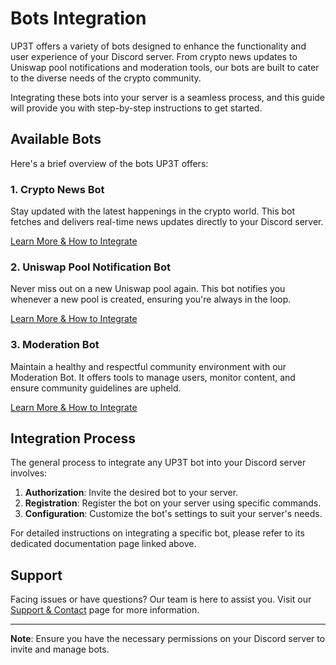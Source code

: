 # Bots Integration

UP3T offers a variety of bots designed to enhance the functionality and user experience of your Discord server. From crypto news updates to Uniswap pool notifications and moderation tools, our bots are built to cater to the diverse needs of the crypto community.

Integrating these bots into your server is a seamless process, and this guide will provide you with step-by-step instructions to get started.

## Available Bots

Here's a brief overview of the bots UP3T offers:

### 1. Crypto News Bot

Stay updated with the latest happenings in the crypto world. This bot fetches and delivers real-time news updates directly to your Discord server.

[Learn More & How to Integrate](./crypto-news-bot.md)

### 2. Uniswap Pool Notification Bot

Never miss out on a new Uniswap pool again. This bot notifies you whenever a new pool is created, ensuring you're always in the loop.

[Learn More & How to Integrate](./uniswap-pool-notification-bot.md)

### 3. Moderation Bot

Maintain a healthy and respectful community environment with our Moderation Bot. It offers tools to manage users, monitor content, and ensure community guidelines are upheld.

[Learn More & How to Integrate](./moderation-bot.md)

## Integration Process

The general process to integrate any UP3T bot into your Discord server involves:

1. **Authorization**: Invite the desired bot to your server.
2. **Registration**: Register the bot on your server using specific commands.
3. **Configuration**: Customize the bot's settings to suit your server's needs.

For detailed instructions on integrating a specific bot, please refer to its dedicated documentation page linked above.

## Support

Facing issues or have questions? Our team is here to assist you. Visit our [Support & Contact](./support.md) page for more information.

---

**Note**: Ensure you have the necessary permissions on your Discord server to invite and manage bots.
